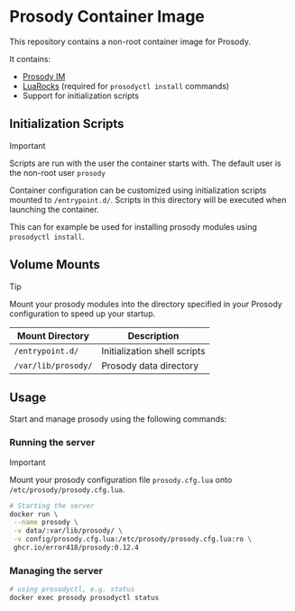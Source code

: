 # Prosody Container Image

This repository contains a non-root container image for Prosody.

It contains:

* [Prosody IM](https://prosody.im/)
* [LuaRocks](https://luarocks.org/) (required for `prosodyctl install` commands)
* Support for initialization scripts


## Initialization Scripts

> [!IMPORTANT]
> Scripts are run with the user the container starts with.
> The default user is the non-root user `prosody`

Container configuration can be customized using initialization scripts mounted to `/entrypoint.d/`. Scripts in this directory will be executed when launching the container.

This can for example be used for installing prosody modules using `prosodyctl install`.



## Volume Mounts

> [!TIP]
> Mount your prosody modules into the directory specified in your Prosody configuration to speed up your startup.


| Mount Directory     | Description                   |
| ---                 | ---                           |
| `/entrypoint.d/`    | Initialization shell scripts  |
| `/var/lib/prosody/` | Prosody data directory        |


## Usage

Start and manage prosody using the following commands:

### Running the server

> [!IMPORTANT]
> Mount your prosody configuration file `prosody.cfg.lua` onto `/etc/prosody/prosody.cfg.lua`.


```bash
# Starting the server
docker run \
 --name prosody \
 -v data/:var/lib/prosody/ \
 -v config/prosody.cfg.lua:/etc/prosody/prosody.cfg.lua:ro \
 ghcr.io/error418/prosody:0.12.4

```

### Managing the server

```bash
# using prosodyctl, e.g. status
docker exec prosody prosodyctl status

```


